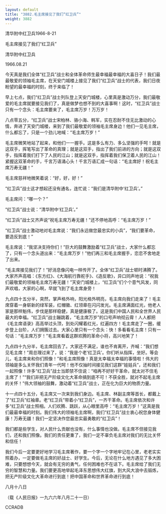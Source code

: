 ```yaml
---
layout: default
title: "3882.毛主席接见了我们“红卫兵”"
weight: 3882
---
```


清华附中红卫兵1966-8-21

毛主席接见了我们“红卫兵”

清华附中红卫兵

1966.08.21

今天真是我们全体“红卫兵”战士和全体革命师生最幸福最幸福的大喜日子！我们最最敬爱的领袖毛主席，在天安门城楼上接见了我们“红卫兵”战士的代表，我们日夜盼望的最幸福的时刻，终于来临了！

早上七点，我们“红卫兵”战士列队登上天安门城楼，心里真是激动万分，我们最敬爱的毛主席就要接见我们了，真是做梦也想不到的大喜事啊！这时，“红卫兵”战士只有一个念头：毛主席要来了，毛主席万岁！万万岁！

八点零五分，“红卫兵”战士宋柏林、骆小海、韩军，实在忍耐不住无比激动的心情，奔进了天安门城楼，来到了我们最敬爱的领袖毛主席身边！他们一见毛主席，什么都忘了，只是一个劲儿地喊：“毛主席万岁！”

毛主席微笑地站了起来，和他们一一握手。这是多么有力、多么坚强的手呵！就是这双手，挥笔写出了革命的真理；就是这双手，指出了我们前进的方向；就是这双手，指挥着我们打下了人民的江山；就是这双手，指挥着我们保卫着人民的江山！紧握这双革命的手，千言万语涌心头！千言万语汇成一句话：“毛主席好！祝毛主席万寿无疆！”

毛主席慈祥地微笑着说：“好，好，好！”

“红卫兵”战士这才想起还没有通名，连忙说：“我们是清华附中‘红卫兵’。”

毛主席问：“哪一个？”

“红卫兵”战士说：“清华附中‘红卫兵’。”

“红卫兵”战士又齐声说“祝毛主席万寿无疆！”还不停地高呼：“毛主席万岁！”

“红卫兵”战士激动地对毛主席说：“我们永远做您最忠实的小兵”，“我们要革命，要造反到底！”

毛主席说：“我坚决支持你们！”巨大的鼓舞激励着“红卫兵”战士，大家什么都忘了，只有一个念头道出来：“毛主席万岁！”他们再三和毛主席握手，恋恋不舍地走了出来。

“毛主席接见我们了！”好消息像闪电一样传开了。全体“红卫兵”战士顿时沸腾了。大家齐声高唱：《东方红》、《大海航行靠舵手》、《造反歌》，异口同声地说：“祝我们最敬爱的领袖毛主席万寿无疆！”天安门城楼上，“红卫兵”们个个意气风发，同声欢唱，大家的心啊，早就飞到了毛主席身旁！

九点四十五分半，突然，掌声格外响，阳光格外明亮，毛主席向我们走来了！毛主席穿着一身崭新的绿军装，红帽徽、红领章在闪闪发光。毛主席满面红光，他老人家是那样魁伟，步伐是那样稳健，真是健康极了。这是我们中国人民和全世界人民最大的幸福。“红卫兵”战士蹦跳着，“毛主席万岁”的口号声响彻云霄！人人都把《毛主席语录》高高举过头顶，到处闪耀着红光，红遍四方！毛主席走了一圈，缓步登上台阶，人们拥簇过去。大家心里只有一个念头：快！多看看毛主席！只有一句话：“毛主席万岁！”毛主席看着这群欢腾的革命小将，高兴地笑了！

九点四十九分半，毛主席回去了。大家还不满足，谁也不肯离开，齐喊：“我们想见毛主席！”周总理过来了，说：“我是个老‘红卫兵’。你们听从指挥，坐好。等会儿，毛主席来和你们照像！”和毛主席照像！真是太幸福太幸福的事情啦！伟大的领袖是多么关怀我们青年一代呵！他不仅抽时间接见我们这群“娃娃兵”，还和我们一起照像！许多“红卫兵”战士当即禁不住说：“咱再不好好干革命，就太对不住毛主席了！”“我们非把无产阶级文化大革命搞到底不可！不获全胜，就对不起毛主席的关怀！”伟大领袖的鼓舞，激动着“红卫兵”战士，正在化为巨大的物质力量。

十一点四十五分，毛主席又一次来到我们身边。毛主席、林副主席等首长，都戴上了“红卫兵”红袖章。老“红卫兵”带着小“红卫兵”，一齐干革命。毛主席依次和许多“红卫兵”战士照相。人们欢腾、跳跃，从心眼里高呼：“毛主席万岁！”这真是我们最最幸福的时刻。我们伟大的领袖毛主席啊，我们“红卫兵”战士衷心祝您身体健康！万寿无疆！我们一定坚决作您最忠实最勇敢的“红卫兵”！

我们都是些学生，对人民什么贡献也没有，什么事情也没做。毛主席不但接见我们，还和我们照像。我们的责任更重了，我们一定不辜负毛主席对我们的无比关怀和信任！

我们今后一定要更好地学习毛主席著作，要一个字一个字地牢记在心里，老老实实照着办，一定要做毛主席的好战士、好学生。今后，无论在什么地方遇见了多大困难，只要想想今天，就会有无穷的勇气，任何困难也不在话下。毛主席给了我们无穷的智慧和力量。我们要更高地举起毛泽东思想伟大红旗，到大风大浪中去锻炼，把无产阶级文化大革命进行到底！把中国革命和世界革命进行到底！

八月十八日

（载《人民日报》一九六六年八月二十一日）

CCRADB

